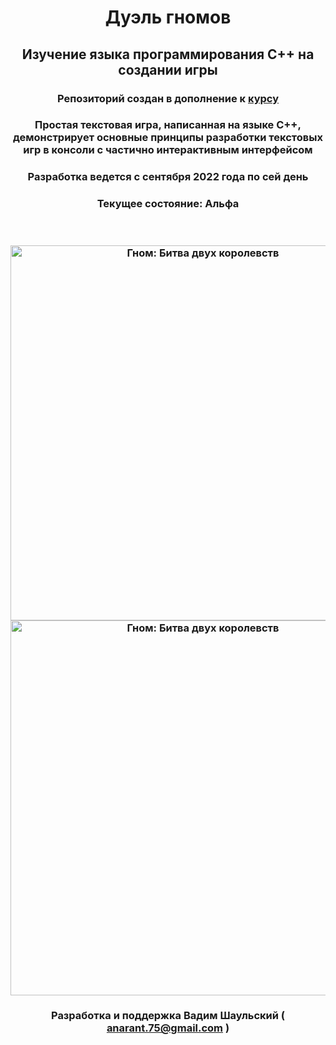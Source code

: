 <h1 align="center">Дуэль гномов</h1>
<h2 align="center">Изучение языка программирования C++ на создании игры</h2>

<h3 align="center">Репозиторий создан в дополнение к 
    <a href="https://www.youtube.com/playlist?list=PLNBPdIRF0N_gqt2hg8PSVWq9iuX0ka8h0" target="_blank">курсу</a>
</h3>

<h3 align="center">Простая текстовая игра, написанная на языке С++, демонстрирует основные принципы разработки текстовых игр в консоли с частично интерактивным интерфейсом</h3>
<h3 align="center">Разработка ведется с сентября 2022 года по сей день</h3>
<h3 align="center">Текущее состояние: Альфа</h3><br>
 
 <h3 align="center">
    <img src="http://saltario.ru/wp-content/uploads/2023/01/gnome-1-1.png" height="600"alt="Гном: Битва двух королевств">
    <img src="http://saltario.ru/wp-content/uploads/2023/01/gnome-2-1.png" height="600"alt="Гном: Битва двух королевств"> 
    </a>
</h3>

<h3 align="center">Разработка и поддержка Вадим Шаульский (
    <a href="anarant.75@gmail.com" target="_blank">anarant.75@gmail.com</a> )
</h3>